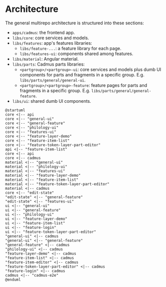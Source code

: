 # Architecture

The general multirepo architecture is structured into these sections:

- `apps/cadmus`: the frontend app.
- `libs/core`: core services and models.
- `libs/features`: app's features libraries:
  - `libs/feature-...`: a feature library for each page.
  - `libs/features-ui`: components shared among features.
- `libs/material`: Angular material.
- `libs/parts`: Cadmus parts libraries:
  - `<partgroup>/<partgroup>-ui`: core services and models plus dumb UI components for parts and fragments in a specific group. E.g. `libs/parts/general/general-ui`.
  - `<partgroup>/<partgroup>-feature`: feature pages for parts and fragments in a specific group. E.g. `libs/parts/general/general-feature`.
- `libs/ui`: shared dumb UI components.

```plantuml
@startuml
core <|-- api
core <|-- "general-ui"
core <|-- "general-feature"
core <|-- "philology-ui"
core <|-- "features-ui"
core <|-- "feature-layer-demo"
core <|-- "feature-item-list"
core <|-- "feature-token-layer-part-editor"
api <|-- "feature-item-list"
core <|-- api
core <|-- cadmus
material <|-- "general-ui"
material <|-- "philology-ui"
material <|-- "features-ui"
material <|-- "feature-layer-demo"
material <|-- "feature-item-list"
material <|-- "feature-token-layer-part-editor"
material <|-- cadmus
core <|-- "edit-state"
"edit-state" <|-- "general-feature"
"edit-state" <|-- "features-ui"
ui <|-- "general-ui"
ui <|-- "general-feature"
ui <|-- "philology-ui"
ui <|-- "feature-layer-demo"
ui <|-- "feature-item-list"
ui <|-- "feature-login"
ui <|-- "feature-token-layer-part-editor"
"general-ui" <|-- cadmus
"general-ui" <|-- "general-feature"
"general-feature" <|-- cadmus
"philology-ui" <|-- cadmus
"feature-layer-demo" <|-- cadmus
"feature-item-list" <|-- cadmus
"feature-item-editor" <|-- cadmus
"feature-token-layer-part-editor" <|-- cadmus
"feature-login" <|-- cadmus
cadmus <|-- "cadmus-e2e"
@enduml
```

